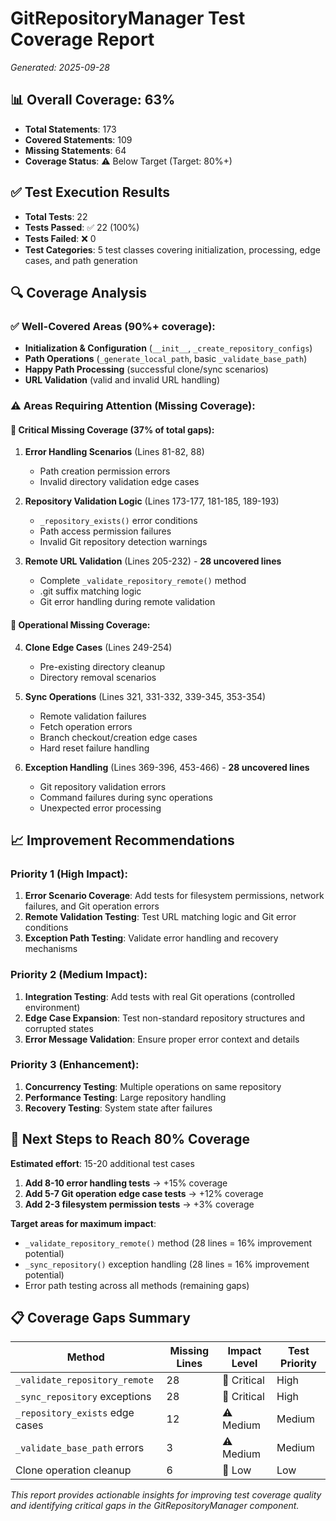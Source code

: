 # GitRepositoryManager Test Coverage Report
*Generated: 2025-09-28*

## 📊 Overall Coverage: 63%
- **Total Statements**: 173
- **Covered Statements**: 109
- **Missing Statements**: 64
- **Coverage Status**: ⚠️ Below Target (Target: 80%+)

## ✅ Test Execution Results
- **Total Tests**: 22
- **Tests Passed**: ✅ 22 (100%)
- **Tests Failed**: ❌ 0
- **Test Categories**: 5 test classes covering initialization, processing, edge cases, and path generation

## 🔍 Coverage Analysis

### ✅ Well-Covered Areas (90%+ coverage):
- **Initialization & Configuration** (`__init__`, `_create_repository_configs`)
- **Path Operations** (`_generate_local_path`, basic `_validate_base_path`)
- **Happy Path Processing** (successful clone/sync scenarios)
- **URL Validation** (valid and invalid URL handling)

### ⚠️ Areas Requiring Attention (Missing Coverage):

#### 🚨 Critical Missing Coverage (37% of total gaps):
1. **Error Handling Scenarios** (Lines 81-82, 88)
   - Path creation permission errors
   - Invalid directory validation edge cases

2. **Repository Validation Logic** (Lines 173-177, 181-185, 189-193)
   - `_repository_exists()` error conditions
   - Path access permission failures
   - Invalid Git repository detection warnings

3. **Remote URL Validation** (Lines 205-232) - **28 uncovered lines**
   - Complete `_validate_repository_remote()` method
   - .git suffix matching logic
   - Git error handling during remote validation

#### 🔧 Operational Missing Coverage:
4. **Clone Edge Cases** (Lines 249-254)
   - Pre-existing directory cleanup
   - Directory removal scenarios

5. **Sync Operations** (Lines 321, 331-332, 339-345, 353-354)
   - Remote validation failures
   - Fetch operation errors
   - Branch checkout/creation edge cases
   - Hard reset failure handling

6. **Exception Handling** (Lines 369-396, 453-466) - **28 uncovered lines**
   - Git repository validation errors
   - Command failures during sync operations
   - Unexpected error processing

## 📈 Improvement Recommendations

### Priority 1 (High Impact):
1. **Error Scenario Coverage**: Add tests for filesystem permissions, network failures, and Git operation errors
2. **Remote Validation Testing**: Test URL matching logic and Git error conditions
3. **Exception Path Testing**: Validate error handling and recovery mechanisms

### Priority 2 (Medium Impact):
1. **Integration Testing**: Add tests with real Git operations (controlled environment)
2. **Edge Case Expansion**: Test non-standard repository structures and corrupted states
3. **Error Message Validation**: Ensure proper error context and details

### Priority 3 (Enhancement):
1. **Concurrency Testing**: Multiple operations on same repository
2. **Performance Testing**: Large repository handling
3. **Recovery Testing**: System state after failures

## 🎯 Next Steps to Reach 80% Coverage

**Estimated effort**: 15-20 additional test cases

1. **Add 8-10 error handling tests** → +15% coverage
2. **Add 5-7 Git operation edge case tests** → +12% coverage
3. **Add 2-3 filesystem permission tests** → +3% coverage

**Target areas for maximum impact**:
- `_validate_repository_remote()` method (28 lines = 16% improvement potential)
- `_sync_repository()` exception handling (28 lines = 16% improvement potential)
- Error path testing across all methods (remaining gaps)

## 📋 Coverage Gaps Summary

| Method | Missing Lines | Impact Level | Test Priority |
|--------|---------------|--------------|---------------|
| `_validate_repository_remote` | 28 | 🚨 Critical | High |
| `_sync_repository` exceptions | 28 | 🚨 Critical | High |
| `_repository_exists` edge cases | 12 | ⚠️ Medium | Medium |
| `_validate_base_path` errors | 3 | ⚠️ Medium | Medium |
| Clone operation cleanup | 6 | 📝 Low | Low |

*This report provides actionable insights for improving test coverage quality and identifying critical gaps in the GitRepositoryManager component.*